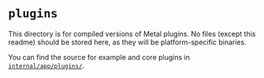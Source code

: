 # `plugins`

This directory is for compiled versions of Metal plugins. No files (except this
readme) should be stored here, as they will be platform-specific binaries.

You can find the source for example and core plugins in
[`internal/app/plugins/`](../internal/app/plugins/).
